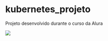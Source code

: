 # kubernetes_projeto
Projeto desenvolvido durante o curso da Alura

![](D:\ambiente_dev\kubernetes\projeto\desenho_projeto.PNG)

